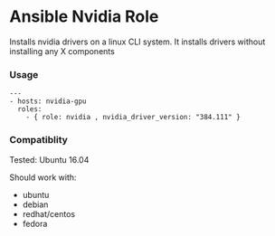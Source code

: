 # Ansible Nvidia Role

Installs nvidia drivers on a linux CLI system. It installs drivers without installing any X components

### Usage

```
---
- hosts: nvidia-gpu
  roles:
    - { role: nvidia , nvidia_driver_version: "384.111" }
```

### Compatiblity
Tested: Ubuntu 16.04

Should work with:
* ubuntu
* debian
* redhat/centos
* fedora
